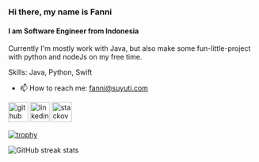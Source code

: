 ### Hi there, my name is Fanni
#### I am Software Engineer from Indonesia
Currently I'm mostly work with Java, but also make some fun-little-project with python and nodeJs on my free time.

Skills: Java, Python, Swift

- 📫 How to reach me: fanni@suyuti.com 


[<img src='https://cdn.jsdelivr.net/npm/simple-icons@3.0.1/icons/github.svg' alt='github' height='40'>](https://github.com/fannisuyuti)  [<img src='https://cdn.jsdelivr.net/npm/simple-icons@3.0.1/icons/linkedin.svg' alt='linkedin' height='40'>](https://www.linkedin.com/in/fannisuyuti/)  [<img src='https://cdn.jsdelivr.net/npm/simple-icons@3.0.1/icons/stackoverflow.svg' alt='stackoverflow' height='40'>](https://stackoverflow.com/users/3924386)  

[![trophy](https://github-profile-trophy.vercel.app/?username=fannisuyuti)](https://github.com/ryo-ma/github-profile-trophy)

![GitHub streak stats](https://github-readme-streak-stats.herokuapp.com/?user=fannisuyuti)  

